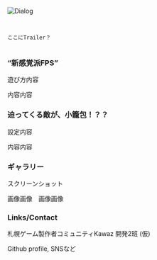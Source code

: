 ![Dialog](https://user-images.githubusercontent.com/13903318/59257756-89a51000-8c71-11e9-8a89-192de86e5c17.png)
```


ここにTrailer？


```
### “新感覚派FPS”　


遊び方内容

内容内容



### 迫ってくる敵が、小籠包！？？


設定内容

内容内容



### ギャラリー


スクリーンショット

画像画像　画像画像



### Links/Contact

札幌ゲーム製作者コミュニティKawaz 開発2班 (仮)

Github profile, SNSなど


